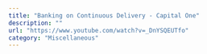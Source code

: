 ```yaml
---
title: "Banking on Continuous Delivery - Capital One"
description: ""
url: "https://www.youtube.com/watch?v=_DnYSQEUTfo"
category: "Miscellaneous"
---
```


